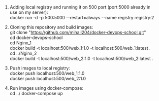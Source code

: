 1. Adding local registry and running it on 500 port (port 5000 already in use on my server): </br>
docker run -d -p 500:5000 --restart=always --name registry registry:2

2. Cloning this repository and build images: </br>
git clone "https://github.com/mihail204/docker-devops-school.git" </br>
cd docker-devops-school </br>
cd Nginx_1 </br>
docker build -t localhost:500/web_1:1.0 -t localhost:500/web_1:latest . </br>
cd ../Nginx_2 </br>
docker build -t localhost:500/web_2:1.0 -t localhost:500/web_2:latest .


3. Push images to local registry: </br>
docker push localhost:500/web_1:1.0 </br>
docker push localhost:500/web_2:1.0

4. Run images using docker-compose: </br>
   cd ../
   docker-compose up
